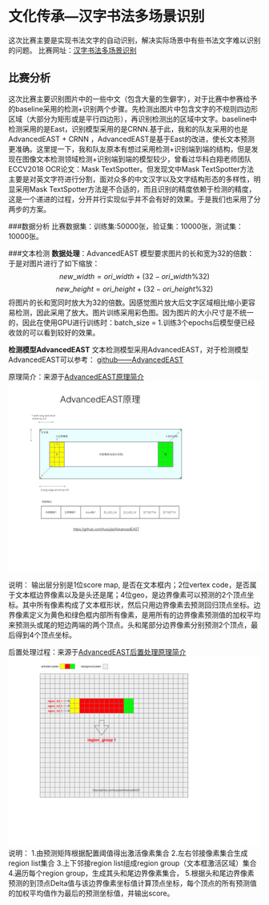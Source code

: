 # 文化传承—汉字书法多场景识别
这次比赛主要是实现书法文字的自动识别，解决实际场景中有些书法文字难以识别的问题。
比赛网址：[汉字书法多场景识别](https://www.datafountain.cn/competitions/334/details)

## 比赛分析
这次比赛主要识别图片中的一些中文（包含大量的生僻字），对于比赛中参赛给予的baseline采用的检测+识别两个步骤。先检测出图片中包含文字的不规则四边形区域（大部分为矩形或是平行四边形），再识别检测出的区域中文字。baseline中检测采用的是East，识别模型采用的是CRNN.基于此，我和的队友采用的也是AdvancedEAST + CRNN ，AdvancedEAST是基于East的改进，使长文本预测更准确。这里提一下，我和队友原本有想过采用检测+识别端到端的结构，但是发现在图像文本检测领域检测+识别端到端的模型较少，曾看过华科白翔老师团队ECCV2018 OCR论文：Mask TextSpotter。但发现文中Mask TextSpotter方法主要是对英文字符进行分割，面对众多的中文汉字以及文字结构形态的多样性，明显采用Mask TextSpotter方法是不合适的，而且识别的精度依赖于检测的精度，这是一个递进的过程，分开并行实现似乎并不会有好的效果。于是我们也采用了分两步的方案。

###数据分析
比赛数据集：训练集:50000张，验证集：10000张，测试集：10000张。

###文本检测
**数据处理**：AdvancedEAST 模型要求图片的长和宽为32的倍数：于是对图片进行了如下缩放：
$$ new\_width = ori\_width + (32 - ori\_width\%32) $$
$$ new\_height = ori\_height + (32 - ori\_height\%32) $$
将图片的长和宽同时放大为32的倍数。因感觉图片放大后文字区域相比缩小更容易检测，因此采用了放大。图片训练采用彩色图。因为图片的大小尺寸是不统一的，因此在使用GPU进行训练时：batch_size = 1.训练3个epochs后模型便已经收敛的可以看到较好的效果。


**检测模型AdvancedEAST**
文本检测模型采用AdvancedEAST，对于检测模型AdvancedEAST可以参考：
[github——AdvancedEAST](https://github.com/huoyijie/AdvancedEAST)

原理简介：来源于[AdvancedEAST原理简介](https://huoyijie.github.io/zh-Hans/2018/08/24/AdvancedEAST%E6%96%87%E6%9C%AC%E6%A3%80%E6%B5%8B%E5%8E%9F%E7%90%86%E7%AE%80%E4%BB%8B/)
![AdvancedEAST](/assets/adveast.jpeg)

说明：
输出层分别是1位score map, 是否在文本框内；2位vertex code，是否属于文本框边界像素以及是头还是尾；4位geo，是边界像素可以预测的2个顶点坐标。其中所有像素构成了文本框形状，然后只用边界像素去预测回归顶点坐标。边界像素定义为黄色和绿色框内部所有像素，是用所有的边界像素预测值的加权平均来预测头或尾的短边两端的两个顶点。头和尾部分边界像素分别预测2个顶点，最后得到4个顶点坐标。

后置处理过程：来源于[AdvancedEAST后置处理原理简介](https://huoyijie.github.io/zh-Hans/2018/08/27/AdvancedEAST%E5%90%8E%E7%BD%AE%E5%A4%84%E7%90%86%E5%8E%9F%E7%90%86%E7%AE%80%E4%BB%8B/)
![](/assets/adveast-post-process.jpeg)
说明：
1.由预测矩阵根据配置阈值得出激活像素集合
2.左右邻接像素集合生成region list集合
3.上下邻接region list组成region group（文本框激活区域）集合
4.遍历每个region group，生成其头和尾边界像素集合，
5.根据头和尾边界像素预测的到顶点Delta值与该边界像素坐标值计算顶点坐标，每个顶点的所有预测值的加权平均值作为最后的预测坐标值，并输出score。

